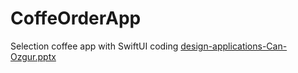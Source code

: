 # CoffeOrderApp
Selection coffee app with SwiftUI coding
[design-applications-Can-Ozgur.pptx](https://github.com/user-attachments/files/15754392/design-applications-Can-Ozgur.pptx)
